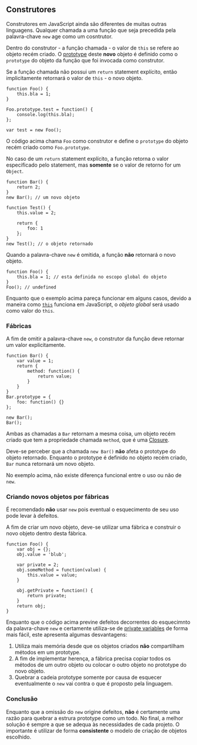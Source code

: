 ## Construtores 

Construtores em JavaScript ainda são diferentes de muitas outras linguagens.
Qualquer chamada a uma função que seja precedida pela palavra-chave `new` age como um cosntrutor.

Dentro do construtor - a função chamada - o valor de `this` se refere ao objeto recém criado.
O [prototype](#object.prototype) deste **novo** objeto é definido como o `prototype` do objeto da função que foi
invocada como construtor.

Se a função chamada não possui um `return` statement explícito, então implicitamente
retornará o valor de `this` - o novo objeto. 

    function Foo() {
        this.bla = 1;
    }

    Foo.prototype.test = function() {
        console.log(this.bla);
    };

    var test = new Foo();

O código acima chama `Foo` como construtor e define o `prototype` do objeto recém criado
como `Foo.prototype`.

No caso de um `return` statement explícito, a função retorna o valor
especificado pelo statement, mas **somente** se o valor de retorno for um `Object`.

    function Bar() {
        return 2;
    }
    new Bar(); // um novo objeto

    function Test() {
        this.value = 2;

        return {
            foo: 1
        };
    }
    new Test(); // o objeto retornado

Quando a palavra-chave `new` é omitida, a função **não** retornará o novo objeto.

    function Foo() {
        this.bla = 1; // esta definida no escopo global do objeto
    }
    Foo(); // undefined

Enquanto que o exemplo acima pareça funcionar em alguns casos,  devido 
a maneira como [`this`](#function.this) funciona em JavaScript, o *objeto global*
será usado como valor do `this`.

### Fábricas

A fim de omitir a palavra-chave `new`, o construtor da função deve retornar um valor explicitamente.

    function Bar() {
        var value = 1;
        return {
            method: function() {
                return value;
            }
        }
    }
    Bar.prototype = {
        foo: function() {}
    };

    new Bar();
    Bar();

Ambas as chamadas a `Bar` retornam a mesma coisa, um objeto recém criado
que tem a propriedade chamada `method`, que é uma [Closure](#function.closures).

Deve-se perceber que a chamada `new Bar()` **não** afeta o prototype do objeto retornado.
Enquanto o prototype é definido no objeto recém criado, `Bar` nunca retornará um novo objeto.

No exemplo acima, não existe diferença funcional entre o uso ou não de `new`.

### Criando novos objetos por fábricas

É recomendado **não** usar `new` pois eventual o esquecimento de seu uso
pode levar à defeitos.

A fim de criar um novo objeto, deve-se utilizar uma fábrica e construir o novo objeto dentro desta fábrica.

    function Foo() {
        var obj = {};
        obj.value = 'blub';

        var private = 2;
        obj.someMethod = function(value) {
            this.value = value;
        }

        obj.getPrivate = function() {
            return private;
        }
        return obj;
    }

Enquanto que o código acima previne defeitos decorrentes do esquecimnto da palavra-chave `new`
e certamente utiliza-se de [private variables](#function.closures) de forma mais fácil, este apresenta algumas desvantagens:

 1. Utiliza mais memória desde que os objetos criados **não** compartilham métodos em um prototype.
 2. A fim de implementar herença, a fábrica precisa copiar todos os métodos de um outro objeto ou colocar o outro objeto no prototype do novo objeto.
 3. Quebrar a cadeia prototype somente por causa de esquecer eventualmente o `new` vai contra o que é proposto pela linguagem.

### Conclusão

Enquanto que a omissão do `new` origine defeitos, **não** é certamente uma razão para
quebrar a estrura prototype como um todo. No final, a melhor solução é sempre a que se adequa às necessidades de cada projeto.
O importante é utilizar de forma **consistente** o modelo de criação de objetos escolhido.

